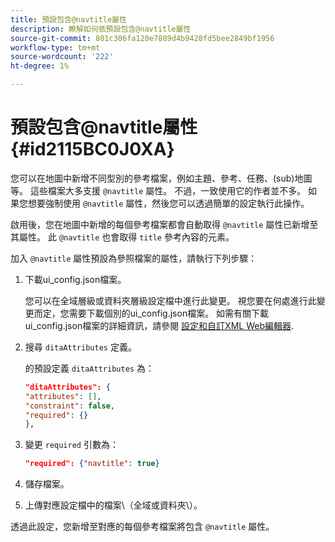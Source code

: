 ```yaml
---
title: 預設包含@navtitle屬性
description: 瞭解如何依預設包含@navtitle屬性
source-git-commit: 801c306fa120e7889d4b9428fd5bee2849bf1956
workflow-type: tm+mt
source-wordcount: '222'
ht-degree: 1%

---
```



# 預設包含@navtitle屬性 {#id2115BC0J0XA}

您可以在地圖中新增不同型別的參考檔案，例如主題、參考、任務、\(sub\)地圖等。 這些檔案大多支援 `@navtitle` 屬性。 不過，一致使用它的作者並不多。 如果您想要強制使用 `@navtitle` 屬性，然後您可以透過簡單的設定執行此操作。

啟用後，您在地圖中新增的每個參考檔案都會自動取得 `@navtitle` 屬性已新增至其屬性。 此 `@navtitle` 也會取得 `title` 參考內容的元素。

加入 `@navtitle` 屬性預設為參照檔案的屬性，請執行下列步驟：

1. 下載ui\_config.json檔案。

   您可以在全域層級或資料夾層級設定檔中進行此變更。 視您要在何處進行此變更而定，您需要下載個別的ui\_config.json檔案。 如需有關下載ui\_config.json檔案的詳細資訊，請參閱 [設定和自訂XML Web編輯器](conf-folder-level.md#id2065G300O5Z).

1. 搜尋 `ditaAttributes` 定義。

   的預設定義 `ditaAttributes` 為：

   ```json
   "ditaAttributes": {
   "attributes": [],
   "constraint": false,
   "required": {}
   },
   ```

1. 變更 `required` 引數為：

   ```json
   "required": {"navtitle": true}
   ```

1. 儲存檔案。

1. 上傳對應設定檔中的檔案\（全域或資料夾\）。


透過此設定，您新增至對應的每個參考檔案將包含 `@navtitle` 屬性。

